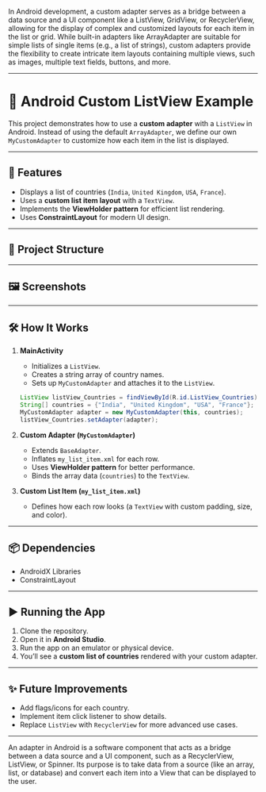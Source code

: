 In Android development, a custom adapter serves as a bridge between a data source and a UI component like a ListView, GridView, or RecyclerView, allowing for the display of complex and customized layouts for each item in the list or grid. While built-in adapters like ArrayAdapter are suitable for simple lists of single items (e.g., a list of strings), custom adapters provide the flexibility to create intricate item layouts containing multiple views, such as images, multiple text fields, buttons, and more.

---

# 📱 Android Custom ListView Example

This project demonstrates how to use a **custom adapter** with a `ListView` in Android. Instead of using the default `ArrayAdapter`, we define our own `MyCustomAdapter` to customize how each item in the list is displayed.

---

## 🚀 Features

- Displays a list of countries (`India`, `United Kingdom`, `USA`, `France`).
- Uses a **custom list item layout** with a `TextView`.
- Implements the **ViewHolder pattern** for efficient list rendering.
- Uses **ConstraintLayout** for modern UI design.

---

## 📂 Project Structure

---

## 🖼️ Screenshots

---

## 🛠️ How It Works

1. **MainActivity**

   - Initializes a `ListView`.
   - Creates a string array of country names.
   - Sets up `MyCustomAdapter` and attaches it to the `ListView`.

   ```java
   ListView listView_Countries = findViewById(R.id.ListView_Countries);
   String[] countries = {"India", "United Kingdom", "USA", "France"};
   MyCustomAdapter adapter = new MyCustomAdapter(this, countries);
   listView_Countries.setAdapter(adapter);
   ```

2. **Custom Adapter (`MyCustomAdapter`)**

   - Extends `BaseAdapter`.
   - Inflates `my_list_item.xml` for each row.
   - Uses **ViewHolder pattern** for better performance.
   - Binds the array data (`countries`) to the `TextView`.

3. **Custom List Item (`my_list_item.xml`)**

   - Defines how each row looks (a `TextView` with custom padding, size, and color).

---

## 📦 Dependencies

- AndroidX Libraries
- ConstraintLayout

---

## ▶️ Running the App

1. Clone the repository.
2. Open it in **Android Studio**.
3. Run the app on an emulator or physical device.
4. You’ll see a **custom list of countries** rendered with your custom adapter.

---

## ✨ Future Improvements

- Add flags/icons for each country.
- Implement item click listener to show details.
- Replace `ListView` with `RecyclerView` for more advanced use cases.

---

An adapter in Android is a software component that acts as a bridge between a data source and a UI component, such as a RecyclerView, ListView, or Spinner. Its purpose is to take data from a source (like an array, list, or database) and convert each item into a View that can be displayed to the user.
